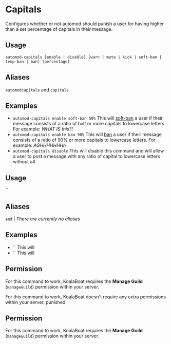 # Capitals
Configures whether or not automod should punish a user for having higher than a set percentage of capitals in their message.

## Usage
`automod-capitals [enable | disable] [warn | mute | kick | soft-ban | temp-ban | ban] [percentage]`

## Aliases
`automodcapitals` and `capitals`

## Examples
- `automod-capitals enable soft-ban 50%` This will [soft-ban](/commands/moderation/soft-ban) a user if their message consists of a ratio of half or more capitals to lowercase letters. For example: *WHAT IS this?!*
- `automod-capitals enable ban 90%` This will [ban](/commands/moderation/ban) a user if their message consists of a ratio of 90% or more capitals to lowercase letters. For example: *AGHHHHHHHh*
- `automod-capitals disable` This will disable this command and will allow a user to post a message with any ratio of capital to lowercase letters without a# 

## Usage
``

## Aliases
`` and `` | *There are currently no aliases*

## Examples
- `` This will 
- `` This will 

## Permission
For this command to work, KoalaBoat requires the **Manage Guild** (`manageGuild`)  permission within your server.

For this command to work, KoalaBoat doesn't require any extra permissions within your server. punished. 

## Permission
For this command to work, KoalaBoat requires the **Manage Guild** (`manageGuild`)  permission within your server. 